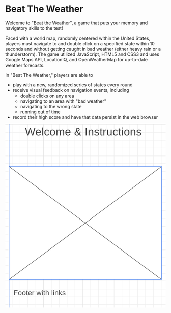 # Beat The Weather

Welcome to "Beat the Weather", a game that puts your memory and navigatory skills to the test!

Faced with a world map, randomly centered within the United States, players must navigate to and double click on a specified state within 10 seconds and without 
getting caught in bad weather (either heavy rain or a thunderstorm). The game utilized JavaScript, HTML5 and CSS3 and uses Google Maps API, LocationIQ, and OpenWeatherMap for up-to-date weather forecasts.

In "Beat The Weather," players are able to
  - play with a new, randomized series of states every round
  - receive visual feedback on navigation events, including 
    - double clicks on any area 
    - navigating to an area with "bad weather"
    - navigating to the wrong state
    - running out of time
  - record their high score and have that data persist in the web browser

![Wireframes](wireframes.png)
